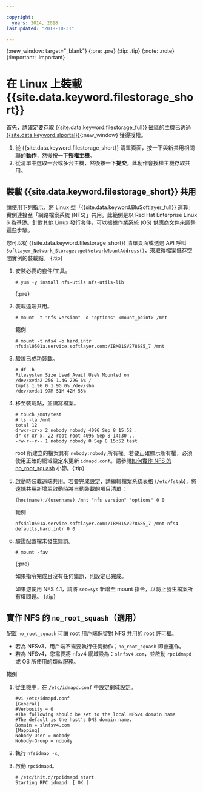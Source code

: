 ```yaml
---

copyright:
  years: 2014, 2018
lastupdated: "2018-10-31"

---
```

{:new_window: target="_blank"}
{:pre: .pre}
{:tip: .tip}
{:note: .note}
{:important: .important}

# 在 Linux 上裝載 {{site.data.keyword.filestorage_short}}

首先，請確定要存取 {{site.data.keyword.filestorage_full}} 磁區的主機已透過 [{{site.data.keyword.slportal}}](https://control.softlayer.com/){:new_window} 獲得授權。

1. 從 {{site.data.keyword.filestorage_short}} 清單頁面，按一下與新共用相關聯的**動作**，然後按一下**授權主機**。
2. 從清單中選取一台或多台主機，然後按一下**提交**。此動作會授權主機存取共用。

## 裝載 {{site.data.keyword.filestorage_short}} 共用

請使用下列指示，將 Linux 型「{{site.data.keyword.BluSoftlayer_full}} 運算」實例連接至「網路檔案系統 (NFS)」共用。此範例是以 Red Hat Enterprise Linux 6 為基礎。針對其他 Linux 發行套件，可以根據作業系統 (OS) 供應商文件來調整這些步驟。

您可以從 {{site.data.keyword.filestorage_short}} 清單頁面或透過 API 呼叫 `SoftLayer_Network_Storage::getNetworkMountAddress()`，來取得檔案儲存空間實例的裝載點。
{:tip}

1. 安裝必要的套件/工具。
   ```
   # yum -y install nfs-utils nfs-utils-lib
   ```
   {:pre}

2. 裝載遠端共用。
   ```
   # mount -t "nfs version" -o "options" <mount_point> /mnt
   ```

   範例
   ```
   # mount -t nfs4 -o hard,intr
   nfsdal0501a.service.softlayer.com:/IBM01SV278685_7 /mnt
   ```

3. 驗證已成功裝載。
   ```
   # df -h
   Filesystem Size Used Avail Use% Mounted on
   /dev/xvda2 25G 1.4G 22G 6% /
   tmpfs 1.9G 0 1.9G 0% /dev/shm
   /dev/xvda1 97M 51M 42M 55%
   ```

4. 移至裝載點，並讀寫檔案。
   ```
   # touch /mnt/test
   # ls -la /mnt
   total 12
   drwxr-xr-x 2 nobody nobody 4096 Sep 8 15:52 .
   dr-xr-xr-x. 22 root root 4096 Sep 8 14:30 ..
   -rw-r--r-- 1 nobody nobody 0 Sep 8 15:52 test
   ```

   root 所建立的檔案具有 `nobody:nobody` 所有權。若要正確顯示所有權，必須使用正確的網域設定來更新 `idmapd.conf`。請參閱[如何實作 NFS 的 no_root_squash](#implementing-no_root_squash-for-nfs-optional-) 小節。{:tip}

5. 啟動時裝載遠端共用。若要完成設定，請編輯檔案系統表格 (`/etc/fstab`)，將遠端共用新增至啟動時將自動裝載的項目清單：

   ```
   (hostname):/(username) /mnt "nfs version" "options" 0 0
   ```

   範例

   ```
   nfsdal0501a.service.softlayer.com:/IBM01SV278685_7 /mnt nfs4 defaults,hard,intr 0 0
   ```

6. 驗證配置檔未發生錯誤。

   ```
   # mount -fav
   ```
   {:pre}

   如果指令完成且沒有任何錯誤，則設定已完成。

   如果您使用 NFS 4.1，請將 `sec=sys` 新增至 mount 指令，以防止發生檔案所有權問題。
   {:tip}


## 實作 NFS 的 `no_root_squash`（選用）

配置 `no_root_squash` 可讓 root 用戶端保留對 NFS 共用的 root 許可權。
- 若為 NFSv3，用戶端不需要執行任何動作；`no_root_squash` 即會運作。
- 若為 NFSv4，您需要將 nfsv4 網域設為：`slnfsv4.com`，並啟動 `rpcidmapd` 或 OS 所使用的類似服務。

範例

1. 從主機中，在 `/etc/idmapd.conf` 中設定網域設定。

   ```
   #vi /etc/idmapd.conf
   [General]
   #Verbosity = 0
   #The following should be set to the local NFSv4 domain name
   #The default is the host's DNS domain name.
   Domain = slnfsv4.com
   [Mapping]
   Nobody-User = nobody
   Nobody-Group = nobody
   ```

2. 執行 `nfsidmap -c`。
3. 啟動 `rpcidmapd`。
   ```
   # /etc/init.d/rpcidmapd start
   Starting RPC idmapd: [ OK ]
   ```

